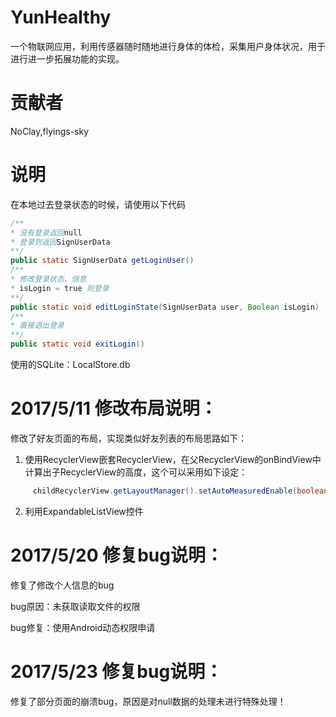 # YunHealthy
一个物联网应用，利用传感器随时随地进行身体的体检，采集用户身体状况，用于进行进一步拓展功能的实现。
# 贡献者
NoClay,flyings-sky
# 说明
在本地过去登录状态的时候，请使用以下代码
```java
/**
* 没有登录返回null
* 登录则返回SignUserData
**/
public static SignUserData getLoginUser() 
/**
* 修改登录状态、信息
* isLogin = true 则登录
**/
public static void editLoginState(SignUserData user, Boolean isLogin) 
/**
* 直接退出登录
**/
public static void exitLogin()
```
使用的SQLite：LocalStore.db

# 2017/5/11 修改布局说明：

修改了好友页面的布局，实现类似好友列表的布局思路如下：
1. 使用RecyclerView嵌套RecyclerView，在父RecyclerView的onBindView中计算出子RecyclerView的高度，这个可以采用如下设定：
  ```java
  	   childRecyclerView.getLayoutManager().setAutoMeasuredEnable(boolean flag)
  ```

2. 利用ExpandableListView控件


# 2017/5/20 修复bug说明：

修复了修改个人信息的bug

bug原因：未获取读取文件的权限

bug修复：使用Android动态权限申请

# 2017/5/23 修复bug说明：
修复了部分页面的崩溃bug，原因是对null数据的处理未进行特殊处理！
